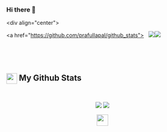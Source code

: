 ### Hi there 👋

<!--
**prafullapal/prafullapal** is a ✨ _special_ ✨ repository because its `README.md` (this file) appears on your GitHub profile.

Here are some ideas to get you started:

- 🔭 I’m currently working on ...
- 🌱 I’m currently learning ...
- 👯 I’m looking to collaborate on ...
- 🤔 I’m looking for help with ...
- 💬 Ask me about ...
- 📫 How to reach me: ...
- 😄 Pronouns: ...
- ⚡ Fun fact: ...
-->

 
 ​<div align="center"> 
  
 ​<a href="https://github.com/prafullapal/github_stats"> 
 ​   
 ​![](https://raw.githubusercontent.com/prafullapal/github_stats/master/generated/overview.svg) 
 ​![](https://raw.githubusercontent.com/prafullapal/github_stats/master/generated/languages.svg) 
  
 ​</a> 
  
 ​</div>

<summary><h2><img src="https://emojis.slackmojis.com/emojis/images/1471045852/841/hero.gif?1471045852" align="center"width="28" /> My Github Stats</h2> </summary>
<br/>
<p align = "center">
  <img src = "https://github-readme-stats.vercel.app/api?username=prafullapal&show_icons=true&theme=nightowl&line_height=32">
  <img src = "https://github-readme-stats.vercel.app/api/top-langs/?username=prafullapal&theme=algolia">
</p>
<p align="center">
    <img height="30" src="https://komarev.com/ghpvc/?username=prafullapal&color=orange&style=flat-square">
</p>
